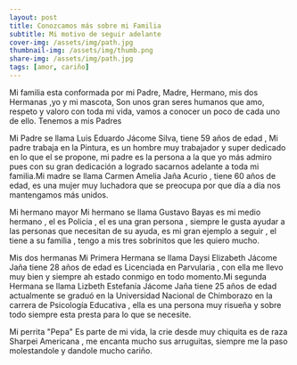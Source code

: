 ```yaml
---
layout: post
title: Conozcamos más sobre mi Familia
subtitle: Mi motivo de seguir adelante
cover-img: /assets/img/path.jpg
thumbnail-img: /assets/img/thumb.png
share-img: /assets/img/path.jpg
tags: [amor, cariño]
---
```

Mi familia esta conformada por mi Padre, Madre, Hermano, mis dos Hermanas ,yo y mi mascota, Son unos gran seres humanos que amo, respeto y valoro con toda mi vida, vamos a conocer un poco de cada uno de ello.
Tenemos a mis Padres 

Mi Padre se llama Luis Eduardo Jácome Silva, tiene 59 años de edad , Mi padre trabaja en la Pintura, es un hombre muy trabajador y super dedicado en lo que el se propone, mi padre es la persona a la que yo más admiro pues con su gran dedicación a logrado sacarnos adelante a toda mi familia.Mi madre se llama Carmen Amelia Jaña Acurio , tiene 60 años de edad, es una mujer muy luchadora que se preocupa por que día a día nos mantengamos más unidos. 

Mi hermano mayor
Mi hermano se llama Gustavo Bayas es mi medio hermano , el es Policia , el es una gran persona , siempre le gusta ayudar a las personas que necesitan de su ayuda, es mi gran ejemplo a seguir , el tiene a su familia , tengo a mis tres sobrinitos que les quiero mucho.

Mis dos hermanas
Mi Primera Hermana se llama Daysi Elizabeth Jácome Jaña tiene 28 años de edad es Licenciada en Parvularia , con ella me llevo muy bien y siempre ah estado conmigo en todo momento.Mi segunda Hermana se llama Lizbeth Estefanía Jácome Jaña tiene 25 años de edad actualmente se graduó en la Universidad Nacional de Chimborazo en la carrera de Psicología Educativa , ella es una persona muy risueña y sobre todo siempre esta presta para lo que se necesite.

Mi perrita "Pepa"
Es parte de mi vida, la crie desde muy chiquita es de raza Sharpei Americana , me encanta mucho sus arruguitas, siempre me la paso molestandole y dandole mucho cariño.
